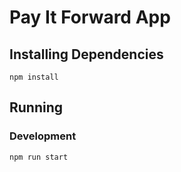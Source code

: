 # Pay It Forward App

## Installing Dependencies

`npm install`

## Running

### Development

`npm run start`